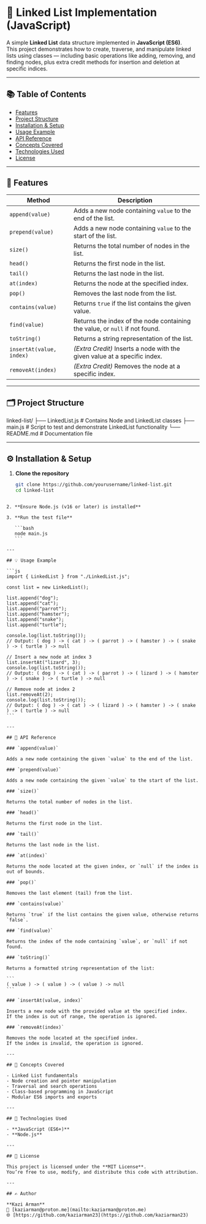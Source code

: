 
# 🧩 Linked List Implementation (JavaScript)

A simple **Linked List** data structure implemented in **JavaScript (ES6)**.  
This project demonstrates how to create, traverse, and manipulate linked lists using classes — including basic operations like adding, removing, and finding nodes, plus extra credit methods for insertion and deletion at specific indices.

---

## 📚 Table of Contents

- [Features](#-features)
- [Project Structure](#-project-structure)
- [Installation & Setup](#️-installation--setup)
- [Usage Example](#-usage-example)
- [API Reference](#-api-reference)
- [Concepts Covered](#-concepts-covered)
- [Technologies Used](#-technologies-used)
- [License](#-license)

---

## 🚀 Features

| Method                   | Description                                                                 |
| ------------------------ | --------------------------------------------------------------------------- |
| `append(value)`          | Adds a new node containing `value` to the end of the list.                  |
| `prepend(value)`         | Adds a new node containing `value` to the start of the list.                |
| `size()`                 | Returns the total number of nodes in the list.                              |
| `head()`                 | Returns the first node in the list.                                         |
| `tail()`                 | Returns the last node in the list.                                          |
| `at(index)`              | Returns the node at the specified index.                                    |
| `pop()`                  | Removes the last node from the list.                                        |
| `contains(value)`        | Returns `true` if the list contains the given value.                        |
| `find(value)`            | Returns the index of the node containing the value, or `null` if not found. |
| `toString()`             | Returns a string representation of the list.                                |
| `insertAt(value, index)` | _(Extra Credit)_ Inserts a node with the given value at a specific index.   |
| `removeAt(index)`        | _(Extra Credit)_ Removes the node at a specific index.                      |

---

## 🗂 Project Structure


linked-list/
├── LinkedList.js # Contains Node and LinkedList classes
├── main.js # Script to test and demonstrate LinkedList functionality
└── README.md # Documentation file



---

## ⚙️ Installation & Setup

1. **Clone the repository**
   ```bash
   git clone https://github.com/yourusername/linked-list.git
   cd linked-list
````

2. **Ensure Node.js (v16 or later) is installed**

3. **Run the test file**

   ```bash
   node main.js
   ```

---

## 💡 Usage Example

```js
import { LinkedList } from "./LinkedList.js";

const list = new LinkedList();

list.append("dog");
list.append("cat");
list.append("parrot");
list.append("hamster");
list.append("snake");
list.append("turtle");

console.log(list.toString());
// Output: ( dog ) -> ( cat ) -> ( parrot ) -> ( hamster ) -> ( snake ) -> ( turtle ) -> null

// Insert a new node at index 3
list.insertAt("lizard", 3);
console.log(list.toString());
// Output: ( dog ) -> ( cat ) -> ( parrot ) -> ( lizard ) -> ( hamster ) -> ( snake ) -> ( turtle ) -> null

// Remove node at index 2
list.removeAt(2);
console.log(list.toString());
// Output: ( dog ) -> ( cat ) -> ( lizard ) -> ( hamster ) -> ( snake ) -> ( turtle ) -> null
```

---

## 🧠 API Reference

### `append(value)`

Adds a new node containing the given `value` to the end of the list.

### `prepend(value)`

Adds a new node containing the given `value` to the start of the list.

### `size()`

Returns the total number of nodes in the list.

### `head()`

Returns the first node in the list.

### `tail()`

Returns the last node in the list.

### `at(index)`

Returns the node located at the given index, or `null` if the index is out of bounds.

### `pop()`

Removes the last element (tail) from the list.

### `contains(value)`

Returns `true` if the list contains the given value, otherwise returns `false`.

### `find(value)`

Returns the index of the node containing `value`, or `null` if not found.

### `toString()`

Returns a formatted string representation of the list:

```
( value ) -> ( value ) -> ( value ) -> null
```

### `insertAt(value, index)`

Inserts a new node with the provided value at the specified index.
If the index is out of range, the operation is ignored.

### `removeAt(index)`

Removes the node located at the specified index.
If the index is invalid, the operation is ignored.

---

## 🧩 Concepts Covered

- Linked List fundamentals
- Node creation and pointer manipulation
- Traversal and search operations
- Class-based programming in JavaScript
- Modular ES6 imports and exports

---

## 🧰 Technologies Used

- **JavaScript (ES6+)**
- **Node.js**

---

## 🪪 License

This project is licensed under the **MIT License**.
You’re free to use, modify, and distribute this code with attribution.

---

## ✍️ Author

**Kazi Arman**
📧 [kaziarman@proton.me](mailto:kaziarman@proton.me)
🌐 [https://github.com/kaziarman23](https://github.com/kaziarman23)
